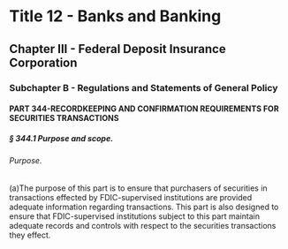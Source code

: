 
# Title 12 - Banks and Banking
## Chapter III - Federal Deposit Insurance Corporation
### Subchapter B - Regulations and Statements of General Policy
#### PART 344-RECORDKEEPING AND CONFIRMATION REQUIREMENTS FOR SECURITIES TRANSACTIONS
##### § 344.1 Purpose and scope.
###### Purpose.

(a)The purpose of this part is to ensure that purchasers of securities in transactions effected by FDIC-supervised institutions are provided adequate information regarding transactions. This part is also designed to ensure that FDIC-supervised institutions subject to this part maintain adequate records and controls with respect to the securities transactions they effect.
